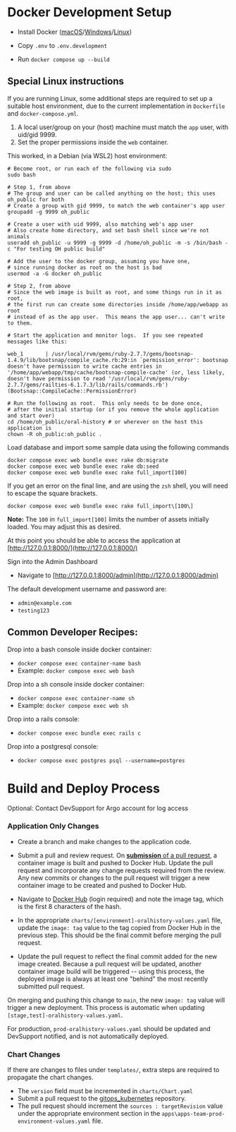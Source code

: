# Docker Development Setup

- Install Docker ([macOS](https://docs.docker.com/docker-for-mac/install/)/[Windows](https://docs.docker.com/docker-for-windows/install/)/[Linux](https://docs.docker.com/engine/install/))

- Copy `.env` to `.env.development`
- Run `docker compose up --build`

## Special Linux instructions

If you are running Linux, some additional steps are required to set up a suitable host environment,
due to the current implementation in `Dockerfile` and `docker-compose.yml`.

1. A local user/group on your (host) machine must match the `app` user, with uid/gid 9999.
2. Set the proper permissions inside the `web` container.

This worked, in a Debian (via WSL2) host environment:
```
# Become root, or run each of the following via sudo
sudo bash

# Step 1, from above
# The group and user can be called anything on the host; this uses oh_public for both
# Create a group with gid 9999, to match the web container's app user
groupadd -g 9999 oh_public

# Create a user with uid 9999, also matching web's app user
# Also create home directory, and set bash shell since we're not animals
useradd oh_public -u 9999 -g 9999 -d /home/oh_public -m -s /bin/bash -c "For testing OH public build"

# Add the user to the docker group, assuming you have one,
# since running docker as root on the host is bad
usermod -a -G docker oh_public

# Step 2, from above
# Since the web image is built as root, and some things run in it as root,
# the first run can create some directories inside /home/app/webapp as root
# instead of as the app user.  This means the app user... can't write to them.

# Start the application and monitor logs.  If you see repeated messages like this:

web_1       | /usr/local/rvm/gems/ruby-2.7.7/gems/bootsnap-1.4.9/lib/bootsnap/compile_cache.rb:29:in `permission_error': bootsnap doesn't have permission to write cache entries in '/home/app/webapp/tmp/cache/bootsnap-compile-cache' (or, less likely, doesn't have permission to read '/usr/local/rvm/gems/ruby-2.7.7/gems/railties-6.1.7.3/lib/rails/commands.rb') (Bootsnap::CompileCache::PermissionError)

# Run the following as root.  This only needs to be done once,
# after the initial startup (or if you remove the whole application and start over)
cd /home/oh_public/oral-history # or wherever on the host this application is
chown -R oh_public:oh_public .
```

Load database and import some sample data using the following commands

```
docker compose exec web bundle exec rake db:migrate
docker compose exec web bundle exec rake db:seed
docker compose exec web bundle exec rake full_import[100]
```

If you get an error on the final line, and are using the `zsh` shell, you will need to escape the square brackets.

```
docker compose exec web bundle exec rake full_import\[100\]
```

**Note:** The `100` in `full_import[100]` limits the number of assets initially loaded. You may adjust this as desired.

At this point you should be able to access the application at [http://127.0.0.1:8000/](http://127.0.0.1:8000/)

Sign into the Admin Dashboard

- Navigate to [http://127.0.0.1:8000/admin](http://127.0.0.1:8000/admin)

The default development username and password are:

- `admin@example.com`
- `testing123`

## Common Developer Recipes:

Drop into a bash console inside docker container:

- `docker compose exec container-name bash`
- Example: `docker compose exec web bash`

Drop into a sh console inside docker container:

- `docker compose exec container-name sh`
- Example: `docker compose exec web sh`

Drop into a rails console:

- `docker compose exec bundle exec rails c`

Drop into a postgresql console:

- `docker compose exec postgres psql --username=postgres`

# Build and Deploy Process

Optional: Contact DevSupport for Argo account for log access

### Application Only Changes

- Create a branch and make changes to the application code.

- Submit a pull and review request. On [**submission** of a pull request](https://github.com/UCLALibrary/oral-history/blob/main/.github/workflows/build-dockerhub.yml), a container image is built and pushed to Docker Hub. Update the pull request and incorporate any change requests required from the review. Any new commits or changes to the pull request will trigger a new container image to be created and pushed to Docker Hub.

- Navigate to [Docker Hub](https://hub.docker.com/repository/docker/uclalibrary/oral-history) (login required) and note the image tag, which is the first 8 characters of the hash.

- In the appropriate `charts/[environment]-oralhistory-values.yaml` file, update the `image: tag` value to the tag copied from Docker Hub in the previous step. This should be the final commit before merging the pull request.

- Update the pull request to reflect the final commit added for the new image created.
  Because a pull request will be updated, another container image build will be triggered -- using this process, the deployed image is always at least one "behind" the most recently submitted pull request.

On merging and pushing this change to `main`, the new `image: tag` value will trigger a new deployment. This process is automatic when updating `[stage,test]-oralhistory-values.yaml`.

For production, `prod-oralhistory-values.yaml` should be updated and DevSupport notified, and is not automatically deployed.

### Chart Changes

If there are changes to files under `templates/`, extra steps are required to propagate the chart changes.

- The `version` field must be incremented in `charts/Chart.yaml`
- Submit a pull request to the [gitops_kubernetes](https://github.com/UCLALibrary/gitops_kubernetes) repository.
- The pull request should increment the `sources : targetRevision` value under the appropriate environment section in the `apps\apps-team-prod-environment-values.yaml` file.